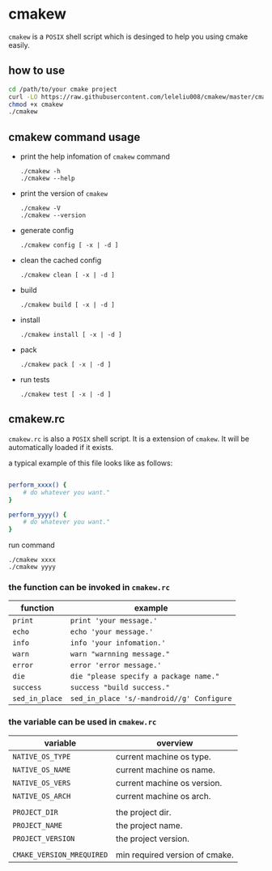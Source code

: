 # cmakew
`cmakew` is a `POSIX` shell script which is desinged to help you using cmake easily.

## how to use
```bash
cd /path/to/your cmake project
curl -LO https://raw.githubusercontent.com/leleliu008/cmakew/master/cmakew
chmod +x cmakew
./cmakew
```

## cmakew command usage
*   print the help infomation of `cmakew` command

        ./cmakew -h
        ./cmakew --help

*   print the version of `cmakew`

        ./cmakew -V
        ./cmakew --version

*   generate config

        ./cmakew config [ -x | -d ]

*   clean the cached config

        ./cmakew clean [ -x | -d ]

*   build

        ./cmakew build [ -x | -d ]

*   install

        ./cmakew install [ -x | -d ]

*   pack

        ./cmakew pack [ -x | -d ]

*   run tests

        ./cmakew test [ -x | -d ]


## cmakew.rc
`cmakew.rc` is also a `POSIX` shell script. It is a extension of `cmakew`. It will be automatically loaded if it exists.

a typical example of this file looks like as follows:

```bash

perform_xxxx() {
    # do whatever you want."
}

perform_yyyy() {
    # do whatever you want."
}
```
run command
```
./cmakew xxxx
./cmakew yyyy
```

### the function can be invoked in `cmakew.rc`
|function|example|
|-|-|
|`print`|`print 'your message.'`|
|`echo`|`echo 'your message.'`|
|`info`|`info 'your infomation.'`|
|`warn`|`warn "warnning message."`|
|`error`|`error 'error message.'`|
|`die`|`die "please specify a package name."`|
|`success`|`success "build success."`|
|`sed_in_place`|`sed_in_place 's/-mandroid//g' Configure`|

### the variable can be used in `cmakew.rc`
|variable|overview|
|-|-|
|`NATIVE_OS_TYPE`|current machine os type.|
|`NATIVE_OS_NAME`|current machine os name.|
|`NATIVE_OS_VERS`|current machine os version.|
|`NATIVE_OS_ARCH`|current machine os arch.|
|||
|`PROJECT_DIR`|the project dir.|
|`PROJECT_NAME`|the project name.|
|`PROJECT_VERSION`|the project version.|
|||
|`CMAKE_VERSION_MREQUIRED`|min required version of cmake.|
